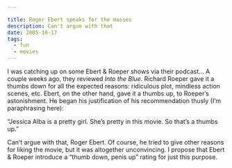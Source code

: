 ```yaml
---

title: Roger Ebert speaks for the masses
description: Can't argue with that
date: 2005-10-17
tags:
  - fun
  - movies
---
```


I was catching up on some Ebert & Roeper shows via their podcast… A couple weeks ago, they reviewed _Into the Blue_. Richard Roeper gave it a thumbs down for all the expected reasons: ridiculous plot, mindless action scenes, etc. Ebert, on the other hand, gave it a thumbs up, to Roeper’s astonishment. He began his justification of his recommendation thusly (I’m paraphrasing here):

“Jessica Alba is a pretty girl. She’s pretty in this movie. So that’s a thumbs up.”

Can’t argue with that, Roger Ebert. Of course, he tried to give other reasons for liking the movie, but it was altogether unconvincing. I propose that Ebert & Roeper introduce a “thumb down, penis up” rating for just this purpose.